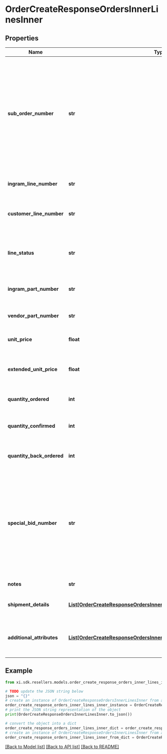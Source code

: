 # OrderCreateResponseOrdersInnerLinesInner


## Properties

Name | Type | Description | Notes
------------ | ------------- | ------------- | -------------
**sub_order_number** | **str** | The sub order number. The two-digit prefix is the warehouse code of the warehouse nearest the reseller. The middle number is the order number. The two-digit suffix is the sub order number. | [optional] 
**ingram_line_number** | **str** | The Ingram Micro line number for the product. | [optional] 
**customer_line_number** | **str** | The reseller&#39;s line number for reference in their system. | [optional] 
**line_status** | **str** | The status for the line item in the order. One of: Backordered, Open | [optional] 
**ingram_part_number** | **str** | The Ingram Micro part number for the line item. | [optional] 
**vendor_part_number** | **str** | The vendor part number for the line item. | [optional] 
**unit_price** | **float** | The unit price for the line item. | [optional] 
**extended_unit_price** | **float** | The extended list price (unit price X quantity) for the line item. | [optional] 
**quantity_ordered** | **int** | The quantity of the line item ordered. | [optional] 
**quantity_confirmed** | **int** | The quantity of the line item that has been confirmed. | [optional] 
**quantity_back_ordered** | **int** | The quantity of the line item that is backordered. | [optional] 
**special_bid_number** | **str** | The bid number for the line item provided to the reseller by the vendor for special pricing and discounts. Line-level bid numbers take precedence over header-level bid numbers. | [optional] 
**notes** | **str** | Line-level notes. | [optional] 
**shipment_details** | [**List[OrderCreateResponseOrdersInnerLinesInnerShipmentDetailsInner]**](OrderCreateResponseOrdersInnerLinesInnerShipmentDetailsInner.md) | The shipment details for the line item. | [optional] 
**additional_attributes** | [**List[OrderCreateResponseOrdersInnerLinesInnerAdditionalAttributesInner]**](OrderCreateResponseOrdersInnerLinesInnerAdditionalAttributesInner.md) | SAP requested and country-specific line level details. | [optional] 

## Example

```python
from xi.sdk.resellers.models.order_create_response_orders_inner_lines_inner import OrderCreateResponseOrdersInnerLinesInner

# TODO update the JSON string below
json = "{}"
# create an instance of OrderCreateResponseOrdersInnerLinesInner from a JSON string
order_create_response_orders_inner_lines_inner_instance = OrderCreateResponseOrdersInnerLinesInner.from_json(json)
# print the JSON string representation of the object
print(OrderCreateResponseOrdersInnerLinesInner.to_json())

# convert the object into a dict
order_create_response_orders_inner_lines_inner_dict = order_create_response_orders_inner_lines_inner_instance.to_dict()
# create an instance of OrderCreateResponseOrdersInnerLinesInner from a dict
order_create_response_orders_inner_lines_inner_from_dict = OrderCreateResponseOrdersInnerLinesInner.from_dict(order_create_response_orders_inner_lines_inner_dict)
```
[[Back to Model list]](../README.md#documentation-for-models) [[Back to API list]](../README.md#documentation-for-api-endpoints) [[Back to README]](../README.md)



